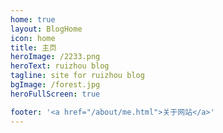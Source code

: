 ```yaml
---
home: true
layout: BlogHome
icon: home
title: 主页
heroImage: /2233.png
heroText: ruizhou blog
tagline: site for ruizhou blog
bgImage: /forest.jpg
heroFullScreen: true

footer: '<a href="/about/me.html">关于网站</a>'
---
```

